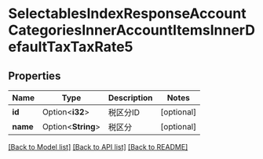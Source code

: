 # SelectablesIndexResponseAccountCategoriesInnerAccountItemsInnerDefaultTaxTaxRate5

## Properties

Name | Type | Description | Notes
------------ | ------------- | ------------- | -------------
**id** | Option<**i32**> | 税区分ID | [optional]
**name** | Option<**String**> | 税区分 | [optional]

[[Back to Model list]](../README.md#documentation-for-models) [[Back to API list]](../README.md#documentation-for-api-endpoints) [[Back to README]](../README.md)


